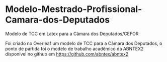 # Modelo-Mestrado-Profissional-Camara-dos-Deputados

Modelo de TCC em Latex para a Câmara dos Deputados/CEFOR

Foi criado no Overleaf um modelo de TCC para a Câmara dos Deputados, o ponto de partida foi o modelo de trabalho acadêmico da ABNTEX2 disponível no github em https://github.com/abntex/abntex2

 
